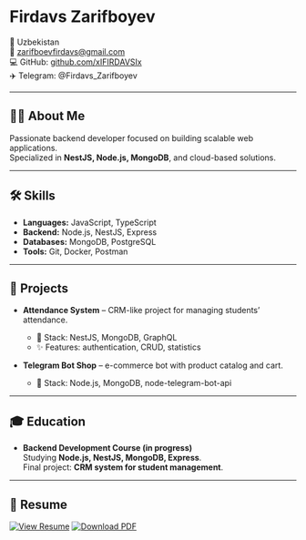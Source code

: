 # Firdavs Zarifboyev

📍 Uzbekistan  
📧 zarifboevfirdavs@gmail.com  
💻 GitHub: [github.com/xIFIRDAVSIx](https://github.com/xIFIRDAVSIx)  
✈️ Telegram: @Firdavs_Zarifboyev

---

## 👨‍💻 About Me
Passionate backend developer focused on building scalable web applications.  
Specialized in **NestJS, Node.js, MongoDB**, and cloud-based solutions.  

---

## 🛠 Skills
- **Languages:** JavaScript, TypeScript  
- **Backend:** Node.js, NestJS, Express  
- **Databases:** MongoDB, PostgreSQL  
- **Tools:** Git, Docker, Postman  

---

## 🚀 Projects
- **Attendance System** – CRM-like project for managing students’ attendance.  
  - 📌 Stack: NestJS, MongoDB, GraphQL  
  - ✨ Features: authentication, CRUD, statistics  

- **Telegram Bot Shop** – e-commerce bot with product catalog and cart.  
  - 📌 Stack: Node.js, MongoDB, node-telegram-bot-api  

---

## 🎓 Education
- **Backend Development Course (in progress)**  
  Studying **Node.js, NestJS, MongoDB, Express**.  
  Final project: **CRM system for student management**.

---

## 📄 Resume
[![View Resume](https://img.shields.io/badge/📄_View_Resume-2E86C1?style=for-the-badge&logo=github&logoColor=white)](https://xifirdavsix.github.io/resume/)
[![Download PDF](https://img.shields.io/badge/⬇️_Download_PDF-27AE60?style=for-the-badge&logo=adobeacrobatreader&logoColor=white)](https://xifirdavsix.github.io/resume/resume.pdf)
